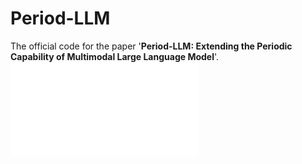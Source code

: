 # Period-LLM
The official code for the paper '**Period-LLM: Extending the Periodic Capability of Multimodal Large Language Model**'.
![Period-LLM.pdf](./fig/top_fig.pdf)
